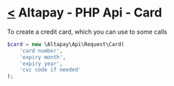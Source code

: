 [<](index.md) Altapay - PHP Api - Card
======================================

To create a credit card, which you can use to some calls
 
```php
$card = new \Altapay\Api\Request\Card(
    'card number',
    'expiry month',
    'expiry year',
    'cvc code if needed'
);
```
